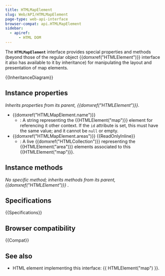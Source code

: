 ```yaml
---
title: HTMLMapElement
slug: Web/API/HTMLMapElement
page-type: web-api-interface
browser-compat: api.HTMLMapElement
sidebar:
  - apiref:
      - HTML DOM
---
```


The **`HTMLMapElement`** interface provides special properties and methods (beyond those of the regular object {{domxref("HTMLElement")}} interface it also has available to it by inheritance) for manipulating the layout and presentation of map elements.

{{InheritanceDiagram}}

## Instance properties

_Inherits properties from its parent, {{domxref("HTMLElement")}}._

- {{domxref("HTMLMapElement.name")}}
  - : A string representing the {{HTMLElement("map")}} element for referencing it other context. If the `id` attribute is set, this must have the same value; and it cannot be `null` or empty.
- {{domxref("HTMLMapElement.areas")}} {{ReadOnlyInline}}
  - : A live {{domxref("HTMLCollection")}} representing the {{HTMLElement("area")}} elements associated to this {{HTMLElement("map")}}.

## Instance methods

_No specific method; inherits methods from its parent, {{domxref("HTMLElement")}} ._

## Specifications

{{Specifications}}

## Browser compatibility

{{Compat}}

## See also

- HTML element implementing this interface: {{ HTMLElement("map") }}.
